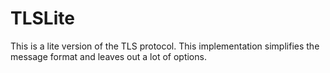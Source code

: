 # TLSLite
This is a lite version of the TLS protocol. This implementation simplifies the message format and leaves out a lot of options.

